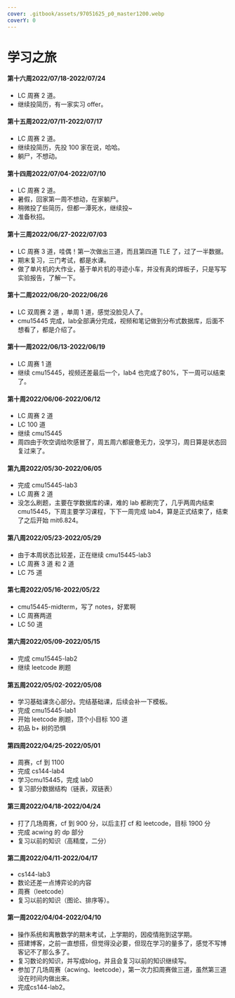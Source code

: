 ```yaml
---
cover: .gitbook/assets/97051625_p0_master1200.webp
coverY: 0
---
```


# 学习之旅

#### 第十六周2022/07/18-2022/07/24

* LC 周赛 2 道。
* 继续投简历，有一家实习 offer。

#### 第十五周2022/07/11-2022/07/17

* LC 周赛 2 道。
* 继续投简历，先投 100 家在说，哈哈。
* 躺尸，不想动。

#### 第十四周2022/07/04-2022/07/10

* LC 周赛 2 道。
* 暑假，回家第一周不想动，在家躺尸。
* 稍微投了些简历，但都一潭死水，继续投\~
* 准备秋招。

#### 第十三周2022/06/27-2022/07/03

* LC 周赛 3 道，哇偶！第一次做出三道，而且第四道 TLE 了，过了一半数据。
* 期末复习，三门考试，都是水课。
* 做了单片机的大作业，基于单片机的寻迹小车，并没有真的焊板子，只是写写实验报告，了解一下。

#### 第十二周2022/06/20-2022/06/26

* LC 双周赛 2 道 ，单周 1 道，感觉没脸见人了。
* cmu15445 完成，lab全部满分完成，视频和笔记做到分布式数据库，后面不想看了，都是介绍了。

#### 第十一周2022/06/13-2022/06/19

* LC 周赛 1 道
* 继续 cmu15445，视频还差最后一个，lab4 也完成了80%，下一周可以结束了。

#### 第十周2022/06/06-2022/06/12

* LC 周赛 2 道
* LC 100 道
* 继续 cmu15445
* 周四由于吹空调给吹感冒了，周五周六都疲惫无力，没学习，周日算是状态回复过来了。

#### 第九周2022/05/30-2022/06/05

* 完成 cmu15445-lab3
* LC 周赛 2 道
* 没怎么刷题，主要在学数据库的课，难的 lab 都刷完了，几乎两周内结束 cmu15445，下周主要学习课程，下下一周完成 lab4，算是正式结束了，结束了之后开始 mit6.824。

#### 第八周2022/05/23-2022/05/29

* 由于本周状态比较差，正在继续 cmu15445-lab3
* LC 周赛 3 道 和 2 道
* LC 75 道

#### 第七周2022/05/16-2022/05/22

* cmu15445-midterm，写了 notes，好累啊
* LC 周赛两道
* LC 50 道

#### 第六周2022/05/09-2022/05/15

* 完成 cmu15445-lab2
* 继续 leetcode 刷题

#### 第五周2022/05/02-2022/05/08

* 学习基础课贪心部分。完结基础课，后续会补一下模板。
* 完成 cmu15445-lab1
* 开始 leetcode 刷题，顶个小目标 100 道
* 初品 b+ 树的恐惧

#### 第四周2022/04/25-2022/05/01

* 周赛，cf 到 1100
* 完成 cs144-lab4
* 学习cmu15445，完成 lab0
* 复习部分数据结构（链表，双链表）

#### 第三周2022/04/18-2022/04/24

* 打了几场周赛，cf 到 900 分，以后主打 cf 和 leetcode，目标 1900 分
* 完成 acwing 的 dp 部分
* 复习以前的知识（高精度，二分）

#### 第二周2022/04/11-2022/04/17

* cs144-lab3
* 数论还差一点博弈论的内容
* 周赛（leetcode）
* 复习以前的知识（图论、排序等）。

#### 第一周2022/04/04-2022/04/10

* 操作系统和离散数学的期末考试，上学期的，因疫情拖到这学期。
* 搭建博客，之前一直想搭，但觉得没必要，但现在学习的量多了，感觉不写博客记不了那么多了。
* 复习数论的知识，并写成blog，并且会复习以前的知识继续写。
* 参加了几场周赛（acwing、leetcode），第一次力扣周赛做三道，虽然第三道没在时间内做出来。
* 完成cs144-lab2。
